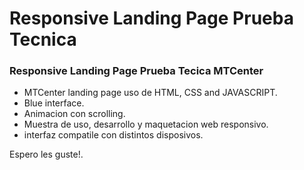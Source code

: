 # Responsive Landing Page Prueba Tecnica
### Responsive Landing Page Prueba Tecica MTCenter

- MTCenter landing page uso de HTML, CSS and JAVASCRIPT.
- Blue interface.
- Animacion con scrolling.
- Muestra de uso, desarrollo y maquetacion web responsivo.
- interfaz compatile con distintos disposivos.

Espero les guste!.
